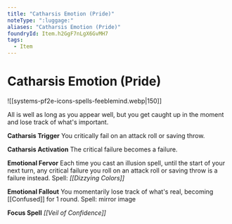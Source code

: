 ```yaml
---
title: "Catharsis Emotion (Pride)"
noteType: ":luggage:"
aliases: "Catharsis Emotion (Pride)"
foundryId: Item.h2GgF7nLgX6GvMH7
tags:
  - Item
---
```


# Catharsis Emotion (Pride)
![[systems-pf2e-icons-spells-feeblemind.webp|150]]

All is well as long as you appear well, but you get caught up in the moment and lose track of what's important.

**Catharsis Trigger** You critically fail on an attack roll or saving throw.

**Catharsis Activation** The critical failure becomes a failure.

**Emotional Fervor** Each time you cast an illusion spell, until the start of your next turn, any critical failure you roll on an attack roll or saving throw is a failure instead. Spell: _[[Dizzying Colors]]_

**Emotional Fallout** You momentarily lose track of what's real, becoming [[Confused]] for 1 round. Spell: mirror image

**Focus Spell** _[[Veil of Confidence]]_
